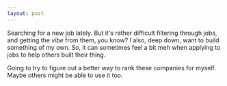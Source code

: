 ```yaml
---
layout: post
---
```


Searching for a new job lately. But it's rather difficult filtering through jobs, and getting the _vibe_ from them, you know? I also, deep down, want to build something of my own. So, it can sometimes feel a bit meh when applying to jobs to help others built their thing.

Going to try to figure out a better way to rank these companies for myself. Maybe others might be able to use it too.